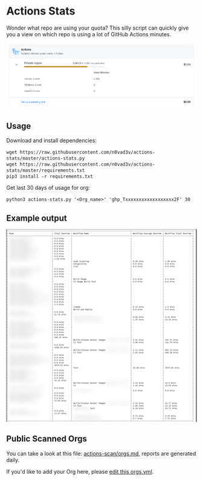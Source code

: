 # Actions Stats

Wonder what repo are using your quota? This silly script can quickly give you a view on which repo is using a lot of GitHub Actions minutes.

![](./images/actions-quota.png)

## Usage

Download and install dependencies:

```
wget https://raw.githubusercontent.com/n0vad3v/actions-stats/master/actions-stats.py
wget https://raw.githubusercontent.com/n0vad3v/actions-stats/master/requirements.txt
pip3 install -r requirements.txt
```

Get last 30 days of usage for org:

```
python3 actions-stats.py '<Org_name>' 'ghp_Txxxxxxxxxxxxxxxxxx2F' 30
```

## Example output

![](./images/actions-output.png)

## Public Scanned Orgs

You can take a look at this file: [actions-scan/orgs.md](./actions-scan/orgs.md), reports are generated daily.

If you'd like to add your Org here, please [edit this orgs.yml](https://github.com/n0vad3v/actions-stats/edit/master/actions-scan/orgs.yml).